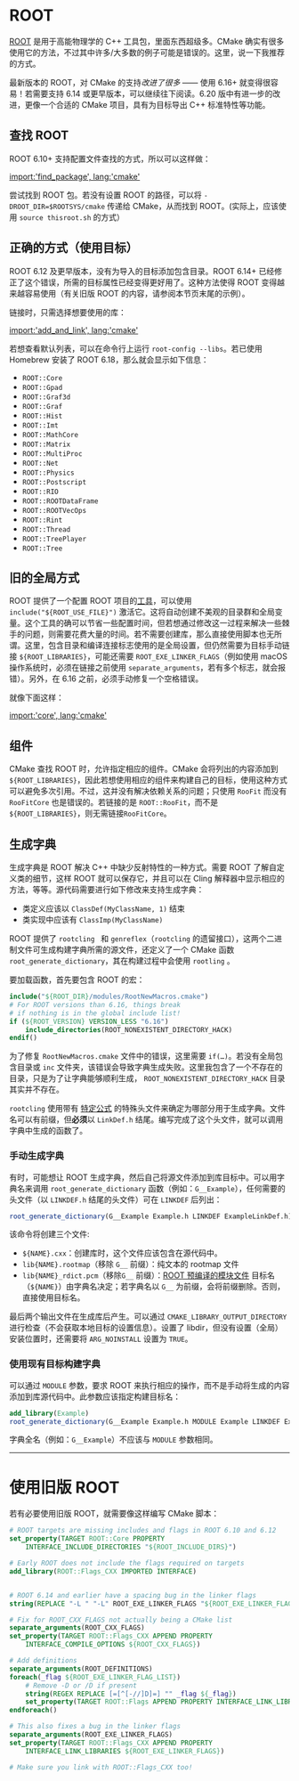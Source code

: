 # ROOT

[ROOT](https://root.cern/) 是用于高能物理学的 C++ 工具包，里面东西超级多。CMake 确实有很多使用它的方法，不过其中许多/大多数的例子可能是错误的。这里，说一下我推荐的方式。

最新版本的 ROOT，对 CMake 的支持*改进了很多* —— 使用 6.16+ 就变得很容易！若需要支持 6.14 或更早版本，可以继续往下阅读。6.20 版中有进一步的改进，更像一个合适的 CMake 项目，具有为目标导出 C++ 标准特性等功能。

## 查找 ROOT

ROOT 6.10+ 支持配置文件查找的方式，所以可以这样做：

[import:'find_package', lang:'cmake'](../../examples/root-simple/CMakeLists.txt)

尝试找到 ROOT 包。若没有设置 ROOT 的路径，可以将 `-DROOT_DIR=$ROOTSYS/cmake` 传递给 CMake，从而找到 ROOT。(实际上，应该使用 `source thisroot.sh` 的方式）

## 正确的方式（使用目标）

ROOT 6.12 及更早版本，没有为导入的目标添加包含目录。ROOT 6.14+ 已经修正了这个错误，所需的目标属性已经变得更好用了。这种方法使得 ROOT 变得越来越容易使用（有关旧版 ROOT 的内容，请参阅本节页末尾的示例）。

链接时，只需选择想要使用的库：

[import:'add_and_link', lang:'cmake'](../../examples/root-simple/CMakeLists.txt)

若想查看默认列表，可以在命令行上运行 `root-config --libs`。若已使用 Homebrew 安装了 ROOT 6.18，那么就会显示如下信息：

- `ROOT::Core`
- `ROOT::Gpad`
- `ROOT::Graf3d`
- `ROOT::Graf`
- `ROOT::Hist`
- `ROOT::Imt`
- `ROOT::MathCore`
- `ROOT::Matrix`
- `ROOT::MultiProc`
- `ROOT::Net`
- `ROOT::Physics`
- `ROOT::Postscript`
- `ROOT::RIO`
- `ROOT::ROOTDataFrame`
- `ROOT::ROOTVecOps`
- `ROOT::Rint`
- `ROOT::Thread`
- `ROOT::TreePlayer`
- `ROOT::Tree`

## 旧的全局方式

ROOT 提供了一个配置 ROOT 项目的[工具](https://root.cern.ch/how/integrate-root-my-project-cmake)，可以使用 `include("${ROOT_USE_FILE}")` 激活它。这将自动创建不美观的目录群和全局变量。这个工具的确可以节省一些配置时间，但若想通过修改这一过程来解决一些棘手的问题，则需要花费大量的时间。若不需要创建库，那么直接使用脚本也无所谓。这里，包含目录和编译连接标志使用的是全局设置，但仍然需要为目标手动链接 `${ROOT_LIBRARIES}`，可能还需要 `ROOT_EXE_LINKER_FLAGS`（例如使用 macOS 操作系统时，必须在链接之前使用 `separate_arguments`，若有多个标志，就会报错）。另外，在 6.16 之前，必须手动修复一个空格错误。

就像下面这样：

[import:'core', lang:'cmake'](../../examples/root-usefile/CMakeLists.txt)

## 组件

CMake 查找 ROOT 时，允许指定相应的组件。CMake 会将列出的内容添加到 `${ROOT_LIBRARIES}`，因此若想使用相应的组件来构建自己的目标，使用这种方式可以避免多次引用。不过，这并没有解决依赖关系的问题；只使用 `RooFit` 而没有 `RooFitCore` 也是错误的。若链接的是 `ROOT::RooFit`，而不是`${ROOT_LIBRARIES}`，则无需链接`RooFitCore`。

## 生成字典

生成字典是 ROOT 解决 C++ 中缺少反射特性的一种方式。需要 ROOT 了解自定义类的细节，这样 ROOT 就可以保存它，并且可以在 Cling 解释器中显示相应的方法，等等。源代码需要进行如下修改来支持生成字典：

- 类定义应该以 `ClassDef(MyClassName, 1)` 结束
- 类实现中应该有 `ClassImp(MyClassName)`

ROOT 提供了 `rootcling ` 和 `genreflex`（`rootcling` 的遗留接口），这两个二进制文件可生成构建字典所需的源文件，还定义了一个 CMake 函数 `root_generate_dictionary`，其在构建过程中会使用 `rootling` 。

要加载函数，首先要包含 ROOT 的宏：

```cmake
include("${ROOT_DIR}/modules/RootNewMacros.cmake")
# For ROOT versions than 6.16, things break
# if nothing is in the global include list!
if (${ROOT_VERSION} VERSION_LESS "6.16")
    include_directories(ROOT_NONEXISTENT_DIRECTORY_HACK)
endif()
```

为了修复 `RootNewMacros.cmake` 文件中的错误，这里需要 `if(…)`。若没有全局包含目录或 `inc` 文件夹，该错误会导致字典生成失败。这里我包含了一个不存在的目录，只是为了让字典能够顺利生成， `ROOT_NONEXISTENT_DIRECTORY_HACK` 目录其实并不存在。

`rootcling` 使用带有 [特定公式][linkdef-root] 的特殊头文件来确定为哪部分用于生成字典。文件名可以有前缀，但**必须**以 `LinkDef.h` 结尾。编写完成了这个头文件，就可以调用字典中生成的函数了。

### 手动生成字典

有时，可能想让 ROOT 生成字典，然后自己将源文件添加到库目标中。可以用字典名来调用 `root_generate_dictionary` 函数（例如：`G__Example`），任何需要的头文件（以 `LINKDEF.h` 结尾的头文件）可在 `LINKDEF` 后列出：

```cmake
root_generate_dictionary(G__Example Example.h LINKDEF ExampleLinkDef.h)
```

该命令将创建三个文件:

- `${NAME}.cxx`：创建库时，这个文件应该包含在源代码中。
- `lib{NAME}.rootmap`（移除 `G__` 前缀）：纯文本的 rootmap 文件
- `lib{NAME}_rdict.pcm`（移除`G__` 前缀）：[ROOT 预编译的模块文件][ROOT pre-compiled module file]
  目标名（`${NAME}`）由字典名决定；若字典名以 `G__` 为前缀，会将前缀删除。否则，直接使用目标名。

最后两个输出文件在生成库后产生。可以通过 `CMAKE_LIBRARY_OUTPUT_DIRECTORY` 进行检查（不会获取本地目标的设置信息）。设置了 libdir，但没有设置（全局）安装位置时，还需要将 `ARG_NOINSTALL` 设置为 `TRUE`。

### 使用现有目标构建字典

可以通过 `MODULE` 参数，要求 ROOT 来执行相应的操作，而不是手动将生成的内容添加到库源代码中。此参数应该指定构建目标名：

```cmake
add_library(Example)
root_generate_dictionary(G__Example Example.h MODULE Example LINKDEF ExampleLinkDef.h)
```

字典全名（例如：`G__Example`）不应该与 `MODULE` 参数相同。

[linkdef-root]: https://root.cern.ch/selecting-dictionary-entries-linkdefh
[ROOT pre-compiled module file]: https://inspirehep.net/literature/1413967

---

# 使用旧版 ROOT

若有必要使用旧版 ROOT，就需要像这样编写 CMake 脚本：

```cmake
# ROOT targets are missing includes and flags in ROOT 6.10 and 6.12
set_property(TARGET ROOT::Core PROPERTY
    INTERFACE_INCLUDE_DIRECTORIES "${ROOT_INCLUDE_DIRS}")

# Early ROOT does not include the flags required on targets
add_library(ROOT::Flags_CXX IMPORTED INTERFACE)


# ROOT 6.14 and earlier have a spacing bug in the linker flags
string(REPLACE "-L " "-L" ROOT_EXE_LINKER_FLAGS "${ROOT_EXE_LINKER_FLAGS}")

# Fix for ROOT_CXX_FLAGS not actually being a CMake list
separate_arguments(ROOT_CXX_FLAGS)
set_property(TARGET ROOT::Flags_CXX APPEND PROPERTY
    INTERFACE_COMPILE_OPTIONS ${ROOT_CXX_FLAGS})

# Add definitions
separate_arguments(ROOT_DEFINITIONS)
foreach(_flag ${ROOT_EXE_LINKER_FLAG_LIST})
    # Remove -D or /D if present
    string(REGEX REPLACE [=[^[-//]D]=] "" _flag ${_flag})
    set_property(TARGET ROOT::Flags APPEND PROPERTY INTERFACE_LINK_LIBRARIES ${_flag})
endforeach()

# This also fixes a bug in the linker flags
separate_arguments(ROOT_EXE_LINKER_FLAGS)
set_property(TARGET ROOT::Flags_CXX APPEND PROPERTY
    INTERFACE_LINK_LIBRARIES ${ROOT_EXE_LINKER_FLAGS})

# Make sure you link with ROOT::Flags_CXX too!
```

